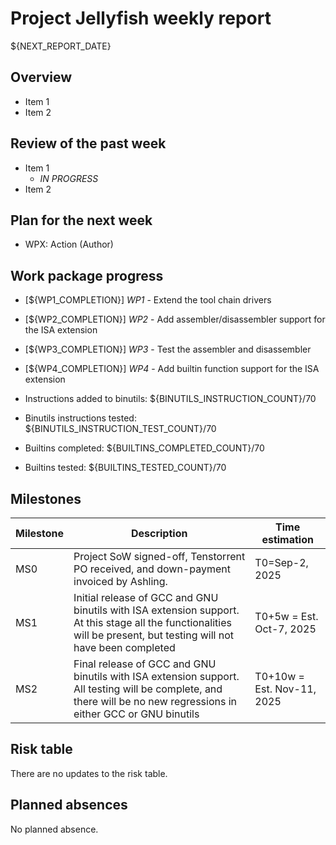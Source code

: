 # Project Jellyfish weekly report

${NEXT_REPORT_DATE}

## Overview

- Item 1
- Item 2

## Review of the past week

- Item 1
  - *IN PROGRESS*
- Item 2

## Plan for the next week

- WPX: Action (Author)

## Work package progress

- [${WP1_COMPLETION}] *WP1* - Extend the tool chain drivers
- [${WP2_COMPLETION}] *WP2* - Add assembler/disassembler support for the ISA extension
- [${WP3_COMPLETION}] *WP3* - Test the assembler and disassembler
- [${WP4_COMPLETION}] *WP4* - Add builtin function support for the ISA extension

- Instructions added to binutils: ${BINUTILS_INSTRUCTION_COUNT}/70
- Binutils instructions tested: ${BINUTILS_INSTRUCTION_TEST_COUNT}/70
- Builtins completed: ${BUILTINS_COMPLETED_COUNT}/70
- Builtins tested: ${BUILTINS_TESTED_COUNT}/70

## Milestones

| Milestone | Description                                                                                                                                                         | Time estimation            |
|-----------|---------------------------------------------------------------------------------------------------------------------------------------------------------------------|----------------------------|
| MS0       | Project SoW signed-off, Tenstorrent PO received, and down-payment invoiced by Ashling.                                                                              | T0=Sep-2, 2025             |
| MS1       | Initial release of GCC and GNU binutils with ISA extension support. At this stage all the functionalities will be present, but testing will not have been completed | T0+5w = Est. Oct-7, 2025   |
| MS2       | Final release of GCC and GNU binutils with ISA extension support. All testing will be complete, and there will be no new regressions in either GCC or GNU binutils  | T0+10w = Est. Nov-11, 2025 |

## Risk table

There are no updates to the risk table.

## Planned absences

No planned absence.
